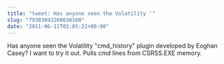 ```yaml
---
title: "tweet: Has anyone seen the Volatility '"
slug: "79383693260636160"
date: "2011-06-11T03:05:22+00:00"
---
```

Has anyone seen the Volatility "cmd_history" plugin developed by Eoghan Casey? I want to try it out. Pulls cmd lines from CSRSS.EXE memory.